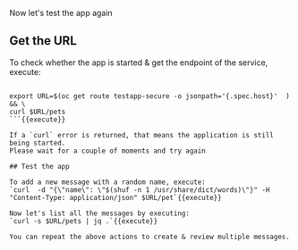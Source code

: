 
Now let's test the app again


## Get the URL

To check whether the app is started & get the endpoint of the service, execute:
```

export URL=$(oc get route testapp-secure -o jsonpath='{.spec.host}'  ) && \
curl $URL/pets
```{{execute}}

If a `curl` error is returned, that means the application is still being started.
Please wait for a couple of moments and try again

## Test the app

To add a new message with a random name, execute:
`curl  -d "{\"name\": \"$(shuf -n 1 /usr/share/dict/words)\"}" -H "Content-Type: application/json" $URL/pet`{{execute}}

Now let's list all the messages by executing:
`curl -s $URL/pets | jq .`{{execute}}

You can repeat the above actions to create & review multiple messages.
